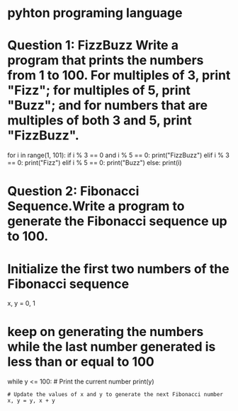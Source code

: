 # pyhton programing language
# Question 1: FizzBuzz Write a program that prints the numbers from 1 to 100. For multiples of 3, print "Fizz"; for multiples of 5, print "Buzz"; and for numbers that are multiples of both 3 and 5, print "FizzBuzz".

for i in range(1, 101):
    if i % 3 == 0 and i % 5 == 0:
        print("FizzBuzz")
    elif i % 3 == 0:
        print("Fizz")
    elif i % 5 == 0:
        print("Buzz")
    else:
        print(i)

# Question 2: Fibonacci Sequence.Write a program to generate the Fibonacci sequence up to 100.


# Initialize the first two numbers of the Fibonacci sequence
x, y = 0, 1

# keep on generating the numbers while the last number generated is less than or equal to 100
while y <= 100:
    # Print the current number
    print(y)
    
    # Update the values of x and y to generate the next Fibonacci number
    x, y = y, x + y


    

